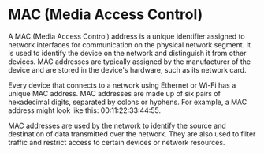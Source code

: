 # MAC (Media Access Control)
A MAC (Media Access Control) address is a unique identifier assigned to network interfaces for communication on the physical network segment. It is used to identify the device on the network and distinguish it from other devices. MAC addresses are typically assigned by the manufacturer of the device and are stored in the device's hardware, such as its network card.

Every device that connects to a network using Ethernet or Wi-Fi has a unique MAC address. MAC addresses are made up of six pairs of hexadecimal digits, separated by colons or hyphens. For example, a MAC address might look like this: 00:11:22:33:44:55.

MAC addresses are used by the network to identify the source and destination of data transmitted over the network. They are also used to filter traffic and restrict access to certain devices or network resources.